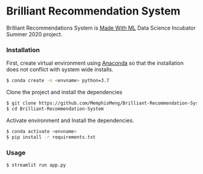 # Brilliant Recommendation System 
Brilliant Recommendations System is [Made With ML] Data Science Incubator Summer 2020 project. 

### Installation 
First, create virtual environment using  [Anaconda] so that the installation does not conflict with system wide installs.
```sh
$ conda create -n <envname> python=3.7
```

Clone the project and install the dependencies
```sh
$ git clone https://github.com/MemphisMeng/Brilliant-Recommendation-System.git
$ cd Brilliant-Recommendation-System
```

Activate environment and Install the dependencies.
```sh
$ conda activate <envname>
$ pip install -r requirements.txt
```

### Usage 
```sh 
$ streamlit run app.py

```
[//]: # (These are reference links used in the body of this note and get stripped out when the markdown processor does its job. There is no need to format nicely because it shouldn't be seen. Thanks SO - http://stackoverflow.com/questions/4823468/store-comments-in-markdown-syntax)
[Anaconda]: <https://www.anaconda.com/distribution/>
[Made With ML]: <https://madewithml.com/incubator/>
[here]: <https://help.github.com/en/github/authenticating-to-github/creating-a-personal-access-token-for-the-command-line#creating-a-token>

